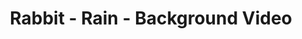 ---
title: Rabbit - Rain - Background Video
builder: true
type: coming-soon

# Content section
sections:
  - headerSection
  - countdownSection
  - servicesSection
  - subscribeSection
  - teamSection
  - contactSection
  - mapSection

# Background video and effect
rainVideoEffect: 
  enable: true
  ### URL or relative path to MP4 video
  videoURL: "/video/rain_video.mp4"
  poster: /images/rain-video-poster.jpg

---